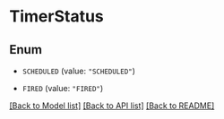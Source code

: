 # TimerStatus

## Enum


* `SCHEDULED` (value: `"SCHEDULED"`)

* `FIRED` (value: `"FIRED"`)


[[Back to Model list]](../README.md#documentation-for-models) [[Back to API list]](../README.md#documentation-for-api-endpoints) [[Back to README]](../README.md)


